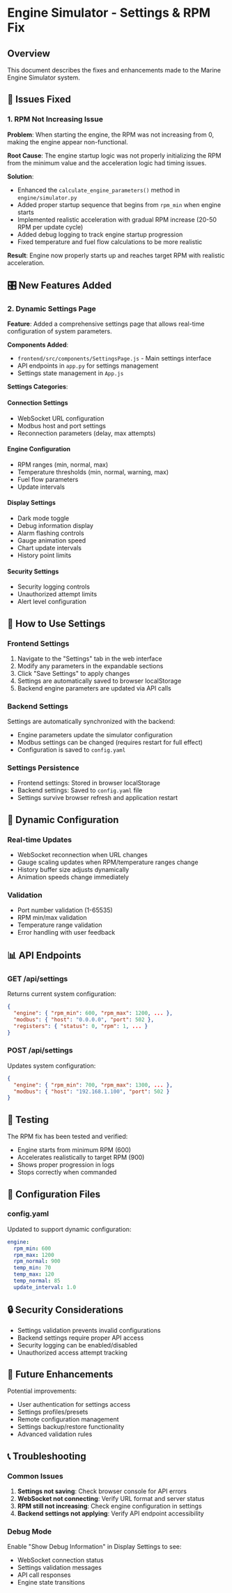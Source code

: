 # Engine Simulator - Settings & RPM Fix

## Overview
This document describes the fixes and enhancements made to the Marine Engine Simulator system.

## 🔧 Issues Fixed

### 1. RPM Not Increasing Issue
**Problem**: When starting the engine, the RPM was not increasing from 0, making the engine appear non-functional.

**Root Cause**: The engine startup logic was not properly initializing the RPM from the minimum value and the acceleration logic had timing issues.

**Solution**: 
- Enhanced the `calculate_engine_parameters()` method in `engine/simulator.py`
- Added proper startup sequence that begins from `rpm_min` when engine starts
- Implemented realistic acceleration with gradual RPM increase (20-50 RPM per update cycle)
- Added debug logging to track engine startup progression
- Fixed temperature and fuel flow calculations to be more realistic

**Result**: Engine now properly starts up and reaches target RPM with realistic acceleration.

## 🎛️ New Features Added

### 2. Dynamic Settings Page
**Feature**: Added a comprehensive settings page that allows real-time configuration of system parameters.

**Components Added**:
- `frontend/src/components/SettingsPage.js` - Main settings interface
- API endpoints in `app.py` for settings management
- Settings state management in `App.js`

**Settings Categories**:

#### Connection Settings
- WebSocket URL configuration
- Modbus host and port settings
- Reconnection parameters (delay, max attempts)

#### Engine Configuration
- RPM ranges (min, normal, max)
- Temperature thresholds (min, normal, warning, max)
- Fuel flow parameters
- Update intervals

#### Display Settings
- Dark mode toggle
- Debug information display
- Alarm flashing controls
- Gauge animation speed
- Chart update intervals
- History point limits

#### Security Settings
- Security logging controls
- Unauthorized attempt limits
- Alert level configuration

## 🚀 How to Use Settings

### Frontend Settings
1. Navigate to the "Settings" tab in the web interface
2. Modify any parameters in the expandable sections
3. Click "Save Settings" to apply changes
4. Settings are automatically saved to browser localStorage
5. Backend engine parameters are updated via API calls

### Backend Settings
Settings are automatically synchronized with the backend:
- Engine parameters update the simulator configuration
- Modbus settings can be changed (requires restart for full effect)
- Configuration is saved to `config.yaml`

### Settings Persistence
- Frontend settings: Stored in browser localStorage
- Backend settings: Saved to `config.yaml` file
- Settings survive browser refresh and application restart

## 🔄 Dynamic Configuration

### Real-time Updates
- WebSocket reconnection when URL changes
- Gauge scaling updates when RPM/temperature ranges change
- History buffer size adjusts dynamically
- Animation speeds change immediately

### Validation
- Port number validation (1-65535)
- RPM min/max validation
- Temperature range validation
- Error handling with user feedback

## 📊 API Endpoints

### GET /api/settings
Returns current system configuration:
```json
{
  "engine": { "rpm_min": 600, "rpm_max": 1200, ... },
  "modbus": { "host": "0.0.0.0", "port": 502 },
  "registers": { "status": 0, "rpm": 1, ... }
}
```

### POST /api/settings
Updates system configuration:
```json
{
  "engine": { "rpm_min": 700, "rpm_max": 1300, ... },
  "modbus": { "host": "192.168.1.100", "port": 502 }
}
```

## 🧪 Testing

The RPM fix has been tested and verified:
- Engine starts from minimum RPM (600)
- Accelerates realistically to target RPM (900)
- Shows proper progression in logs
- Stops correctly when commanded

## 📝 Configuration Files

### config.yaml
Updated to support dynamic configuration:
```yaml
engine:
  rpm_min: 600
  rpm_max: 1200
  rpm_normal: 900
  temp_min: 70
  temp_max: 120
  temp_normal: 85
  update_interval: 1.0
```

## 🔒 Security Considerations

- Settings validation prevents invalid configurations
- Backend settings require proper API access
- Security logging can be enabled/disabled
- Unauthorized access attempt tracking

## 🚀 Future Enhancements

Potential improvements:
- User authentication for settings access
- Settings profiles/presets
- Remote configuration management
- Settings backup/restore functionality
- Advanced validation rules

## 📞 Troubleshooting

### Common Issues
1. **Settings not saving**: Check browser console for API errors
2. **WebSocket not connecting**: Verify URL format and server status
3. **RPM still not increasing**: Check engine configuration in settings
4. **Backend settings not applying**: Verify API endpoint accessibility

### Debug Mode
Enable "Show Debug Information" in Display Settings to see:
- WebSocket connection status
- Settings validation messages
- API call responses
- Engine state transitions 